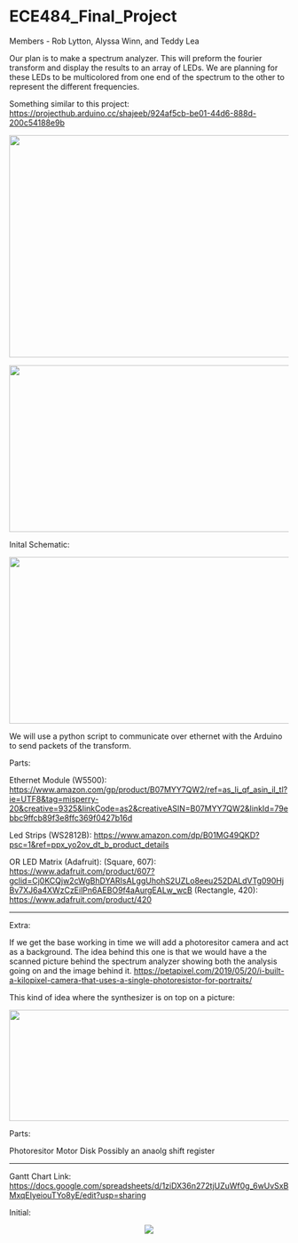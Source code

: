 # ECE484_Final_Project

Members - Rob Lytton, Alyssa Winn, and Teddy Lea

Our plan is to make a spectrum analyzer. 
This will preform the fourier transform and display the results to an array of LEDs.  We are planning for these LEDs to be multicolored from one end of the spectrum to the other to represent the different frequencies.

Something similar to this project:
https://projecthub.arduino.cc/shajeeb/924af5cb-be01-44d6-888d-200c54188e9b

<p align="center">
  <img width="600" height="400" src= https://user-images.githubusercontent.com/95442814/225405335-9c833da3-c541-4728-874f-bafeebf9d219.png>
</p>
  
<p align="center">
  <img width="600" height="300" src= https://user-images.githubusercontent.com/95442814/225405623-d3ffba57-ff7c-4a81-aaff-b2ea86bff315.png>
</p>

Inital Schematic:

<p align="center">
  <img width="600" height="300" src= https://user-images.githubusercontent.com/92745408/226147521-e95f23dd-1a15-4b05-ae98-a41fe101e7a7.JPG>
</p>


We will use a python script to communicate over ethernet with the Arduino to send packets of the transform.

Parts:

Ethernet Module (W5500): https://www.amazon.com/gp/product/B07MYY7QW2/ref=as_li_qf_asin_il_tl?ie=UTF8&tag=misperry-20&creative=9325&linkCode=as2&creativeASIN=B07MYY7QW2&linkId=79ebbc9ffcb89f3e8ffc369f0427b16d

Led Strips (WS2812B): https://www.amazon.com/dp/B01MG49QKD?psc=1&ref=ppx_yo2ov_dt_b_product_details

OR LED Matrix (Adafruit): (Square, 607):
                           https://www.adafruit.com/product/607?gclid=Cj0KCQjw2cWgBhDYARIsALggUhohS2UZLo8eeu252DALdVTg090HjBv7XJ6a4XWzCzEilPn6AEBO9f4aAurgEALw_wcB
                           (Rectangle, 420): https://www.adafruit.com/product/420

-----------------------------------------

Extra:

If we get the base working in time we will add a photoresitor camera and act as a background.  The idea behind this one is that we would have a the scanned picture behind the spectrum analyzer showing both the analysis going on and the image behind it. 
https://petapixel.com/2019/05/20/i-built-a-kilopixel-camera-that-uses-a-single-photoresistor-for-portraits/

This kind of idea where the synthesizer is on top on a picture:
<p align="center">
  <img width="600" height="200" src= https://user-images.githubusercontent.com/95442814/225406496-231b97b7-3ce5-47a5-bd06-ada7c2e406a0.png>
</p>

Parts:

Photoresitor 
Motor
Disk
Possibly an anaolg shift register

-----------------------------------------

Gantt Chart Link:
https://docs.google.com/spreadsheets/d/1ziDX36n272tjUZuWf0g_6wUvSxBMxqEIyeiouTYo8yE/edit?usp=sharing

Initial:
<p align="center">
   <img src= https://user-images.githubusercontent.com/95442814/226186899-f18150a0-e218-450a-abfc-f4ce78205d88.png>
</p>
